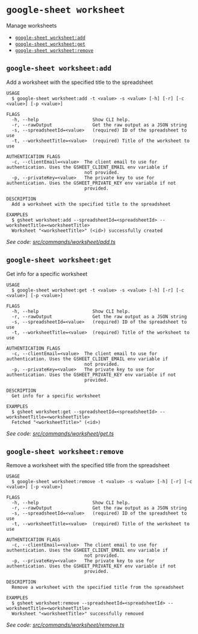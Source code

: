 `google-sheet worksheet`
========================

Manage worksheets

* [`google-sheet worksheet:add`](#google-sheet-worksheetadd)
* [`google-sheet worksheet:get`](#google-sheet-worksheetget)
* [`google-sheet worksheet:remove`](#google-sheet-worksheetremove)

## `google-sheet worksheet:add`

Add a worksheet with the specified title to the spreadsheet

```
USAGE
  $ google-sheet worksheet:add -t <value> -s <value> [-h] [-r] [-c <value>] [-p <value>]

FLAGS
  -h, --help                    Show CLI help.
  -r, --rawOutput               Get the raw output as a JSON string
  -s, --spreadsheetId=<value>   (required) ID of the spreadsheet to use
  -t, --worksheetTitle=<value>  (required) Title of the worksheet to use

AUTHENTICATION FLAGS
  -c, --clientEmail=<value>  The client email to use for authentication. Uses the GSHEET_CLIENT_EMAIL env variable if
                             not provided.
  -p, --privateKey=<value>   The private key to use for authentication. Uses the GSHEET_PRIVATE_KEY env variable if not
                             provided.

DESCRIPTION
  Add a worksheet with the specified title to the spreadsheet

EXAMPLES
  $ gsheet worksheet:add --spreadsheetId=<spreadsheetId> --worksheetTitle=<worksheetTitle>
  Worksheet "<worksheetTitle>" (<id>) successfully created
```

_See code: [src/commands/worksheet/add.ts](https://github.com/jroehl/google-sheet-cli/blob/master/src/commands/worksheet/add.ts)_

## `google-sheet worksheet:get`

Get info for a specific worksheet

```
USAGE
  $ google-sheet worksheet:get -t <value> -s <value> [-h] [-r] [-c <value>] [-p <value>]

FLAGS
  -h, --help                    Show CLI help.
  -r, --rawOutput               Get the raw output as a JSON string
  -s, --spreadsheetId=<value>   (required) ID of the spreadsheet to use
  -t, --worksheetTitle=<value>  (required) Title of the worksheet to use

AUTHENTICATION FLAGS
  -c, --clientEmail=<value>  The client email to use for authentication. Uses the GSHEET_CLIENT_EMAIL env variable if
                             not provided.
  -p, --privateKey=<value>   The private key to use for authentication. Uses the GSHEET_PRIVATE_KEY env variable if not
                             provided.

DESCRIPTION
  Get info for a specific worksheet

EXAMPLES
  $ gsheet worksheet:get --spreadsheetId=<spreadsheetId> --worksheetTitle=<worksheetTitle>
  Fetched "<worksheetTitle>" (<id>)
```

_See code: [src/commands/worksheet/get.ts](https://github.com/jroehl/google-sheet-cli/blob/master/src/commands/worksheet/get.ts)_

## `google-sheet worksheet:remove`

Remove a worksheet with the specified title from the spreadsheet

```
USAGE
  $ google-sheet worksheet:remove -t <value> -s <value> [-h] [-r] [-c <value>] [-p <value>]

FLAGS
  -h, --help                    Show CLI help.
  -r, --rawOutput               Get the raw output as a JSON string
  -s, --spreadsheetId=<value>   (required) ID of the spreadsheet to use
  -t, --worksheetTitle=<value>  (required) Title of the worksheet to use

AUTHENTICATION FLAGS
  -c, --clientEmail=<value>  The client email to use for authentication. Uses the GSHEET_CLIENT_EMAIL env variable if
                             not provided.
  -p, --privateKey=<value>   The private key to use for authentication. Uses the GSHEET_PRIVATE_KEY env variable if not
                             provided.

DESCRIPTION
  Remove a worksheet with the specified title from the spreadsheet

EXAMPLES
  $ gsheet worksheet:remove --spreadsheetId=<spreadsheetId> --worksheetTitle=<worksheetTitle>
  Worksheet "<worksheetTitle>" successfully removed
```

_See code: [src/commands/worksheet/remove.ts](https://github.com/jroehl/google-sheet-cli/blob/master/src/commands/worksheet/remove.ts)_
